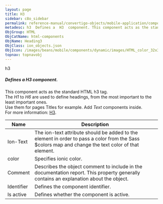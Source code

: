 ```yaml
---
layout: page
title: H3
sidebar: c8o_sidebar
permalink: reference-manual/convertigo-objects/mobile-application/components/html-components/h3/
metadesc: h3  Defines a  H3  component. This component acts as the standard HTML h3 tag. The  H1  to  H6  are used to define headings, from the most important t
ObjGroup: HTML
ObjCatName: html-components
ObjName: Heading3
ObjClass: ion_objects.json
ObjIcon: /images/beans/mobile/components/dynamic/images/HTML_color_32x32.png
topnav: topnavobj
---
```

h3<br/>

##### Defines a <i>H3</i> component.<br/>
This component acts as the standard HTML h3 tag.<br/>
The <i>H1</i> to <i>H6</i> are used to define headings, from the most important to the least important ones.<br/>
Use them for pages Titles for example. Add <i>Text</i> components inside.<br/>
 For more information: <a href='https://www.w3schools.com/tags/tag_hn.asp' target='_blank'>H3</a>.

Name | Description 
--- | ---
Ion-Text | The ion-text attribute should be added to the element in order to pass a color from the Sass $colors map and change the text color of that element.
color | Specifies ionic color.
Comment | Describes the object comment to include in the documentation report.  This property generally contains an explanation about the object. 
Identifier | Defines the component identifier.  
Is active | Defines whether the component is active. 

